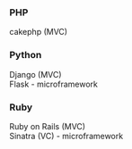 
### PHP

cakephp (MVC)


### Python

Django (MVC)  
Flask - microframework  


### Ruby

Ruby on Rails (MVC)  
Sinatra (VC) - microframework  


